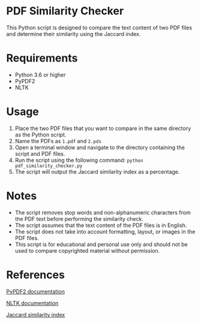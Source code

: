 # PDF Similarity Checker
This Python script is designed to compare the text content of two PDF files and determine their similarity using the Jaccard index.

# Requirements
* Python 3.6 or higher
* PyPDF2
* NLTK

# Usage
1. Place the two PDF files that you want to compare in the same directory as the Python script.
2. Name the PDFs as `1.pdf` and `2.pds`
3. Open a terminal window and navigate to the directory containing the script and PDF files.
4. Run the script using the following command: `python pdf_similarity_checker.py`
5. The script will output the Jaccard similarity index as a percentage.

# Notes
* The script removes stop words and non-alphanumeric characters from the PDF text before performing the similarity check.
* The script assumes that the text content of the PDF files is in English.
* The script does not take into account formatting, layout, or images in the PDF files.
* This script is for educational and personal use only and should not be used to compare copyrighted material without permission.

# References
[PyPDF2 documentation](https://pythonhosted.org/PyPDF2/)

[NLTK documentation](https://www.nltk.org/)

[Jaccard similarity index](https://en.wikipedia.org/wiki/Jaccard_index)



